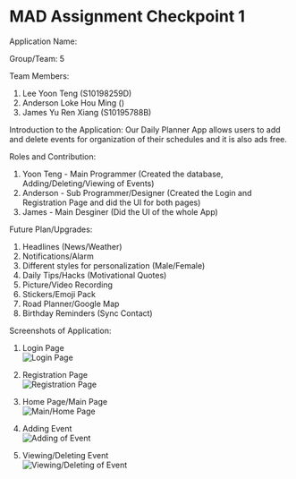# MAD Assignment Checkpoint 1

Application Name: 

Group/Team: 5 

Team Members:
1) Lee Yoon Teng (S10198259D)
2) Anderson Loke Hou Ming ()
3) James Yu Ren Xiang (S10195788B)

Introduction to the Application:
Our Daily Planner App allows users to add and delete events for organization of their schedules and it is also ads free.

Roles and Contribution:
1) Yoon Teng - Main Programmer (Created the database, Adding/Deleting/Viewing of Events)
2) Anderson - Sub Programmer/Designer (Created the Login and Registration Page and did the UI for both pages)
3) James - Main Desginer (Did the UI of the whole App) 

Future Plan/Upgrades:
1) Headlines (News/Weather) 
2) Notifications/Alarm 
3) Different styles for personalization (Male/Female) 
4) Daily Tips/Hacks (Motivational Quotes) 
5) Picture/Video Recording  
6) Stickers/Emoji Pack 
7) Road Planner/Google Map 
8) Birthday Reminders (Sync Contact)

Screenshots of Application:
1) Login Page <br>
![Login Page](MAD/Login.png)

2) Registration Page <br>
![Registration Page](MAD/Registration.png)

3) Home Page/Main Page <br>
![Main/Home Page](MAD/Main_Home.png)

4) Adding Event <br>
![Adding of Event](MAD/Adding_Event.png)

5) Viewing/Deleting Event <br>
![Viewing/Deleting of Event](MAD/Viewing_Deleting.png)

